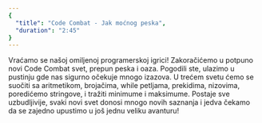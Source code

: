 ```yaml
---
{
  "title": "Code Combat - Jak moćnog peska",
  "duration": "2:45"
}
---
```


Vraćamo se našoj omiljenoj programerskoj igrici! Zakoračićemo u potpuno novi Code Combat svet, prepun peska i oaza. Pogodili ste, ulazimo u pustinju gde nas sigurno očekuje mnogo izazova. U trećem svetu ćemo se suočiti sa aritmetikom, brojačima, while petljama, prekidima, nizovima, poredićemo stringove, i tražiti minimume i maksimume. Postaje sve uzbudljivije, svaki novi svet donosi mnogo novih saznanja i jedva čekamo da se zajedno upustimo u još jednu veliku avanturu!
